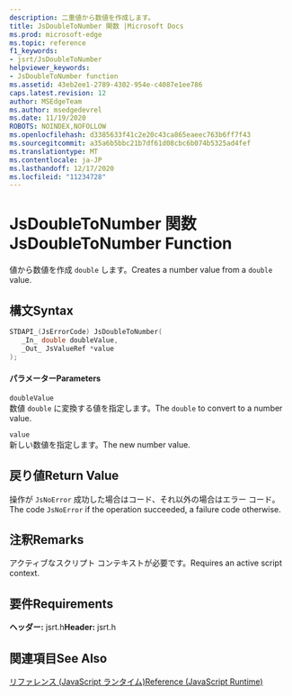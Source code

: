 ```yaml
---
description: 二重値から数値を作成します。
title: JsDoubleToNumber 関数 |Microsoft Docs
ms.prod: microsoft-edge
ms.topic: reference
f1_keywords:
- jsrt/JsDoubleToNumber
helpviewer_keywords:
- JsDoubleToNumber function
ms.assetid: 43eb2ee1-2789-4302-954e-c4087e1ee786
caps.latest.revision: 12
author: MSEdgeTeam
ms.author: msedgedevrel
ms.date: 11/19/2020
ROBOTS: NOINDEX,NOFOLLOW
ms.openlocfilehash: d3385633f41c2e20c43ca865eaeec763b6ff7f43
ms.sourcegitcommit: a35a6b5bbc21b7df61d08cbc6b074b5325ad4fef
ms.translationtype: MT
ms.contentlocale: ja-JP
ms.lasthandoff: 12/17/2020
ms.locfileid: "11234728"
---
```

# <span data-ttu-id="bfa96-103">JsDoubleToNumber 関数</span><span class="sxs-lookup"><span data-stu-id="bfa96-103">JsDoubleToNumber Function</span></span>

<span data-ttu-id="bfa96-104">値から数値を作成 `double` します。</span><span class="sxs-lookup"><span data-stu-id="bfa96-104">Creates a number value from a `double` value.</span></span>  
  
## <span data-ttu-id="bfa96-105">構文</span><span class="sxs-lookup"><span data-stu-id="bfa96-105">Syntax</span></span>  
  
```cpp  
STDAPI_(JsErrorCode) JsDoubleToNumber(  
   _In_ double doubleValue,  
   _Out_ JsValueRef *value  
);  
```  
  
#### <span data-ttu-id="bfa96-106">パラメーター</span><span class="sxs-lookup"><span data-stu-id="bfa96-106">Parameters</span></span>  
 `doubleValue`  
 <span data-ttu-id="bfa96-107">数値 `double` に変換する値を指定します。</span><span class="sxs-lookup"><span data-stu-id="bfa96-107">The `double` to convert to a number value.</span></span>  
  
 `value`  
 <span data-ttu-id="bfa96-108">新しい数値を指定します。</span><span class="sxs-lookup"><span data-stu-id="bfa96-108">The new number value.</span></span>  
  
## <span data-ttu-id="bfa96-109">戻り値</span><span class="sxs-lookup"><span data-stu-id="bfa96-109">Return Value</span></span>  
 <span data-ttu-id="bfa96-110">操作が `JsNoError` 成功した場合はコード、それ以外の場合はエラー コード。</span><span class="sxs-lookup"><span data-stu-id="bfa96-110">The code `JsNoError` if the operation succeeded, a failure code otherwise.</span></span>  
  
## <span data-ttu-id="bfa96-111">注釈</span><span class="sxs-lookup"><span data-stu-id="bfa96-111">Remarks</span></span>  
 <span data-ttu-id="bfa96-112">アクティブなスクリプト コンテキストが必要です。</span><span class="sxs-lookup"><span data-stu-id="bfa96-112">Requires an active script context.</span></span>  
  
## <span data-ttu-id="bfa96-113">要件</span><span class="sxs-lookup"><span data-stu-id="bfa96-113">Requirements</span></span>  
 <span data-ttu-id="bfa96-114">**ヘッダー:** jsrt.h</span><span class="sxs-lookup"><span data-stu-id="bfa96-114">**Header:** jsrt.h</span></span>  
  
## <span data-ttu-id="bfa96-115">関連項目</span><span class="sxs-lookup"><span data-stu-id="bfa96-115">See Also</span></span>  
 [<span data-ttu-id="bfa96-116">リファレンス (JavaScript ランタイム)</span><span class="sxs-lookup"><span data-stu-id="bfa96-116">Reference (JavaScript Runtime)</span></span>](../chakra-hosting/reference-javascript-runtime.md)
